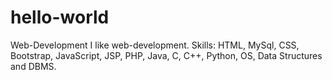 # hello-world
Web-Development
I like web-development.
Skills: HTML, MySql, CSS, Bootstrap, JavaScript, JSP, PHP, Java, C, C++, Python, OS, Data Structures and DBMS.

